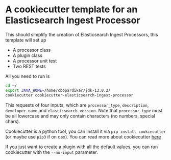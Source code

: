 # A cookiecutter template for an Elasticsearch Ingest Processor

This should simplify the creation of Elasticsearch Ingest Processors, this template will set up

* A processor class
* A plugin class
* A processor unit test
* Two REST tests

All you need to run is

```bash
cd ~/
export JAVA_HOME=/home/cbopardikar/jdk-13.0.2/
cookiecutter cookiecutter-elasticsearch-ingest-processor
```

This requests of four inputs, which are `processor_type`, `description`, `developer_name` and `elasticsearch_version`. Note that `processor_type` must be all lowercase and may only contain characters (no numbers, special chars).

Cookiecutter is a python tool, you can install it via `pip install cookiecutter` (or maybe use `pip3` if on osx). You can read more about cookiecutter [here](https://cookiecutter.readthedocs.io)

If you just want to create a plugin with all the default values, you can run cookiecutter with the `--no-input` parameter.

